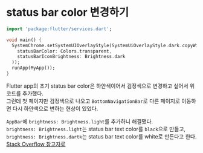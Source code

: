 # status bar color 변경하기  
```dart
import 'package:flutter/services.dart';
```

```dart
void main() {
  SystemChrome.setSystemUIOverlayStyle(SystemUiOverlayStyle.dark.copyWith(
    statusBarColor: Colors.transparent,
    statusBarIconBrightness: Brightness.dark
  ));
  runApp(MyApp());
}
```
Flutter app의 초기 status bar color은 하얀색이어서 검정색으로 변경하고 싶어서 위 코드를 추가했다.  
그런데 첫 페이지만 검정색으로 나오고 `BottomNavigationBar`로 다른 페이지로 이동하면 다시 하얀색으로 변하는 현상이 있었다.  

`AppBar`에 `brightness: Brightness.light`를 추가하니 해결됐다.  
`brightness: Brightness.light`는 status bar text color를 `black`으로 만들고, `brightness: Brightness.dartk`는 status bar text color를 white로 만든다고 한다. [Stack Overflow 참고자료](https://stackoverflow.com/a/51710612)  
